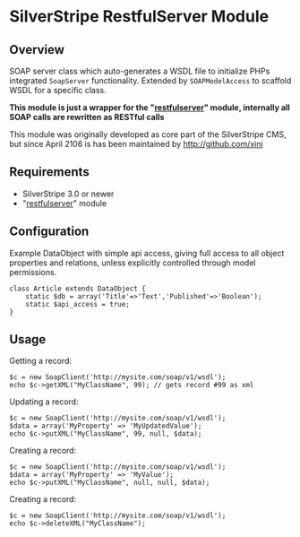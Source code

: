 # SilverStripe RestfulServer Module

## Overview

SOAP server class which auto-generates a WSDL file to initialize PHPs integrated `SoapServer` functionality.
Extended by `SOAPModelAccess` to scaffold WSDL for a specific class.

**This module is just a wrapper for the "[restfulserver](https://github.com/silverstripe/silverstripe-restfulserver)" module,
internally all SOAP calls are rewritten as RESTful calls**

This module was originally developed as core part of the SilverStripe CMS, but since April 2106 is has been maintained by http://github.com/xini

## Requirements

 * SilverStripe 3.0 or newer
 * "[restfulserver](https://github.com/silverstripe/silverstripe-restfulserver)" module

## Configuration

Example DataObject with simple api access, giving full access to all object properties and relations,
unless explicitly controlled through model permissions.

	class Article extends DataObject {
		static $db = array('Title'=>'Text','Published'=>'Boolean');
		static $api_access = true;
	}

## Usage

Getting a record:

	$c = new SoapClient('http://mysite.com/soap/v1/wsdl');
	echo $c->getXML("MyClassName", 99); // gets record #99 as xml

Updating a record:

	$c = new SoapClient('http://mysite.com/soap/v1/wsdl');
	$data = array('MyProperty' => 'MyUpdatedValue');
	echo $c->putXML("MyClassName", 99, null, $data);

Creating a record:

	$c = new SoapClient('http://mysite.com/soap/v1/wsdl');
	$data = array('MyProperty' => 'MyValue');
	echo $c->putXML("MyClassName", null, null, $data);

Creating a record:

	$c = new SoapClient('http://mysite.com/soap/v1/wsdl');
	echo $c->deleteXML("MyClassName");
